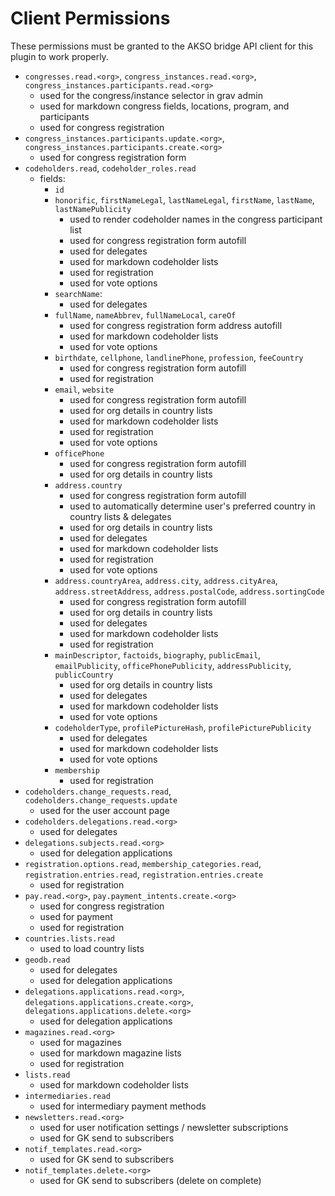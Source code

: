# Client Permissions
These permissions must be granted to the AKSO bridge API client for this plugin to work properly.

- `congresses.read.<org>`, `congress_instances.read.<org>`, `congress_instances.participants.read.<org>`
    - used for the congress/instance selector in grav admin
    - used for markdown congress fields, locations, program, and participants
    - used for congress registration
- `congress_instances.participants.update.<org>`, `congress_instances.participants.create.<org>`
    - used for congress registration form
- `codeholders.read`, `codeholder_roles.read`
    - fields:
        - `id`
        - `honorific`, `firstNameLegal`, `lastNameLegal`, `firstName`, `lastName`, `lastNamePublicity`
            - used to render codeholder names in the congress participant list
            - used for congress registration form autofill
            - used for delegates
            - used for markdown codeholder lists
            - used for registration
            - used for vote options
        - `searchName`:
            - used for delegates
        - `fullName`, `nameAbbrev`, `fullNameLocal`, `careOf`
            - used for congress registration form address autofill
            - used for markdown codeholder lists
            - used for vote options
        - `birthdate`, `cellphone`, `landlinePhone`, `profession`, `feeCountry`
            - used for congress registration form autofill
            - used for registration
        - `email`, `website`
            - used for congress registration form autofill
            - used for org details in country lists
            - used for markdown codeholder lists
            - used for registration
            - used for vote options
        - `officePhone`
            - used for congress registration form autofill
            - used for org details in country lists
        - `address.country`
            - used for congress registration form autofill
            - used to automatically determine user's preferred country in country lists & delegates
            - used for org details in country lists
            - used for delegates
            - used for markdown codeholder lists
            - used for registration
            - used for vote options
        - `address.countryArea`, `address.city`, `address.cityArea`, `address.streetAddress`, `address.postalCode`, `address.sortingCode`
            - used for congress registration form autofill
            - used for org details in country lists
            - used for delegates
            - used for markdown codeholder lists
            - used for registration
        - `mainDescriptor`, `factoids`, `biography`, `publicEmail`, `emailPublicity`, `officePhonePublicity`, `addressPublicity`, `publicCountry`
            - used for org details in country lists
            - used for delegates
            - used for markdown codeholder lists
            - used for vote options
        - `codeholderType`, `profilePictureHash`, `profilePicturePublicity`
            - used for delegates
            - used for markdown codeholder lists
            - used for vote options
        - `membership`
            - used for registration
- `codeholders.change_requests.read`, `codeholders.change_requests.update`
    - used for the user account page
- `codeholders.delegations.read.<org>`
    - used for delegates
- `delegations.subjects.read.<org>`
    - used for delegation applications
- `registration.options.read`, `membership_categories.read`, `registration.entries.read`, `registration.entries.create`
    - used for registration
- `pay.read.<org>`, `pay.payment_intents.create.<org>`
    - used for congress registration
    - used for payment
    - used for registration
- `countries.lists.read`
    - used to load country lists
- `geodb.read`
    - used for delegates
    - used for delegation applications
- `delegations.applications.read.<org>`, `delegations.applications.create.<org>`, `delegations.applications.delete.<org>`
    - used for delegation applications
- `magazines.read.<org>`
    - used for magazines
    - used for markdown magazine lists
    - used for registration
- `lists.read`
    - used for markdown codeholder lists
- `intermediaries.read`
    - used for intermediary payment methods
- `newsletters.read.<org>`
    - used for user notification settings / newsletter subscriptions
    - used for GK send to subscribers
- `notif_templates.read.<org>`
    - used for GK send to subscribers
- `notif_templates.delete.<org>`
    - used for GK send to subscribers (delete on complete)
